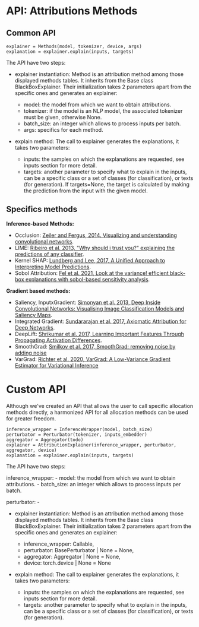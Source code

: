 # API: Attributions Methods

## Common API

```
explainer = Methods(model, tokenizer, device, args)
explanation = explainer.explain(inputs, targets)
```

The API have two steps:

- explainer instantiation: Method is an attribution method among those displayed methods tables. It inherits from the Base class BlackBoxExplainer. Their initialization takes 2 parameters apart from the specific ones and generates an explainer:
    - model: the model from which we want to obtain attributions.
    - tokenizer: if the model is an NLP model, the associated tokenizer must be given, otherwise None.
    - batch_size: an integer which allows to process inputs per batch.
    - args: specifics for each method.


- explain method: The call to explainer generates the explanations, it takes two parameters:
    - inputs: the samples on which the explanations are requested, see inputs section for more detail.
    - targets: another parameter to specify what to explain in the inputs, can be a specific class or a set of classes (for classification), or texts (for generation). If targets=None, the target is calculated by making the prediction from the input with the given model.


## Specifics methods 


**Inference-based Methods:**
- Occlusion: [Zeiler and Fergus, 2014. Visualizing and understanding convolutional networks](https://link.springer.com/chapter/10.1007/978-3-319-10590-1_53).
- LIME: [Ribeiro et al. 2013, "Why should i trust you?" explaining the predictions of any classifier](https://dl.acm.org/doi/abs/10.1145/2939672.2939778).
- Kernel SHAP: [Lundberg and Lee, 2017, A Unified Approach to Interpreting Model Predictions](https://arxiv.org/abs/1705.07874).
- Sobol Attribution: [Fel et al. 2021, Look at the variance! efficient black-box explanations with sobol-based sensitivity analysis](https://proceedings.neurips.cc/paper/2021/hash/da94cbeff56cfda50785df477941308b-Abstract.html).

**Gradient based methods:**
- Saliency, InputxGradient: [Simonyan et al. 2013, Deep Inside Convolutional Networks: Visualising Image Classification Models and Saliency Maps](https://arxiv.org/abs/1312.6034).
- Integrated Gradient: [Sundararajan et al. 2017, Axiomatic Attribution for Deep Networks](http://proceedings.mlr.press/v70/sundararajan17a.html).
- DeepLift: [Shrikumar et al. 2017, Learning Important Features Through Propagating Activation Differences](http://proceedings.mlr.press/v70/shrikumar17a).
- SmoothGrad: [Smilkov et al. 2017, SmoothGrad: removing noise by adding noise](https://arxiv.org/abs/1706.03825)
- VarGrad: [Richter et al. 2020, VarGrad: A Low-Variance Gradient Estimator for Variational Inference](https://proceedings.neurips.cc/paper/2020/hash/9c22c0b51b3202246463e986c7e205df-Abstract.html)



# Custom API

Although we've created an API that allows the user to call specific allocation methods directly, a harmonized API for all allocation methods can be used for greater freedom.

```
inference_wrapper = InferenceWrapper(model, batch_size)
perturbator = Perturbator(tokenizer, inputs_embedder)
aggregator = Aggregator(todo)
explainer = AttributionExplainer(inference_wrapper, perturbator, aggregator, device)
explanation = explainer.explain(inputs, targets)
```


The API have two steps:

inference_wrapper:
    - model: the model from which we want to obtain attributions.
    - batch_size: an integer which allows to process inputs per batch.

perturbator:
    - 

- explainer instantiation: Method is an attribution method among those displayed methods tables. It inherits from the Base class BlackBoxExplainer. Their initialization takes 2 parameters apart from the specific ones and generates an explainer:
    - inference_wrapper: Callable,
    - perturbator: BasePerturbator | None = None,
    - aggregator: Aggregator | None = None,
    - device: torch.device | None = None

- explain method: The call to explainer generates the explanations, it takes two parameters:
    - inputs: the samples on which the explanations are requested, see inputs section for more detail.
    - targets: another parameter to specify what to explain in the inputs, can be a specific class or a set of classes (for classification), or texts (for generation).
